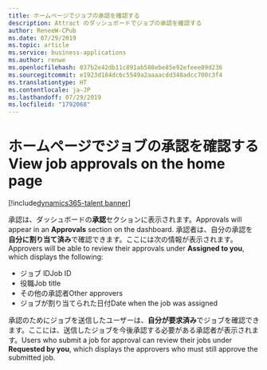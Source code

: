 ```yaml
---
title: ホームページでジョブの承認を確認する
description: Attract のダッシュボードでジョブの承認を確認する
author: ReneeW-CPub
ms.date: 07/29/2019
ms.topic: article
ms.service: business-applications
ms.author: renwe
ms.openlocfilehash: 037b2e42db11c891ab588ebe85e92efeee89d236
ms.sourcegitcommit: e1923d184dc6c5549a2aaaacdd348adcc700c3f4
ms.translationtype: HT
ms.contentlocale: ja-JP
ms.lasthandoff: 07/29/2019
ms.locfileid: "1792068"
---
```

#  <a name="view-job-approvals-on-the-home-page"></a><span data-ttu-id="0c124-103">ホームページでジョブの承認を確認する</span><span class="sxs-lookup"><span data-stu-id="0c124-103">View job approvals on the home page</span></span>
[!include[dynamics365-talent banner](../../includes/dynamics365-talent.md)]


<span data-ttu-id="0c124-104">承認は、ダッシュボードの**承認**セクションに表示されます。</span><span class="sxs-lookup"><span data-stu-id="0c124-104">Approvals will appear in an **Approvals** section on the dashboard.</span></span> <span data-ttu-id="0c124-105">承認者は、自分の承認を**自分に割り当て済み**で確認できます。ここには次の情報が表示されます。</span><span class="sxs-lookup"><span data-stu-id="0c124-105">Approvers will be able to review their approvals under **Assigned to you**, which displays the following:</span></span>

- <span data-ttu-id="0c124-106">ジョブ ID</span><span class="sxs-lookup"><span data-stu-id="0c124-106">Job ID</span></span>
- <span data-ttu-id="0c124-107">役職</span><span class="sxs-lookup"><span data-stu-id="0c124-107">Job title</span></span>
- <span data-ttu-id="0c124-108">その他の承認者</span><span class="sxs-lookup"><span data-stu-id="0c124-108">Other approvers</span></span>
- <span data-ttu-id="0c124-109">ジョブが割り当てられた日付</span><span class="sxs-lookup"><span data-stu-id="0c124-109">Date when the job was assigned</span></span>

<span data-ttu-id="0c124-110">承認のためにジョブを送信したユーザーは、**自分が要求済み**でジョブを確認できます。ここには、送信したジョブを今後承認する必要がある承認者が表示されます。</span><span class="sxs-lookup"><span data-stu-id="0c124-110">Users who submit a job for approval can review their jobs under **Requested by you**, which displays the approvers who must still approve the submitted job.</span></span>
